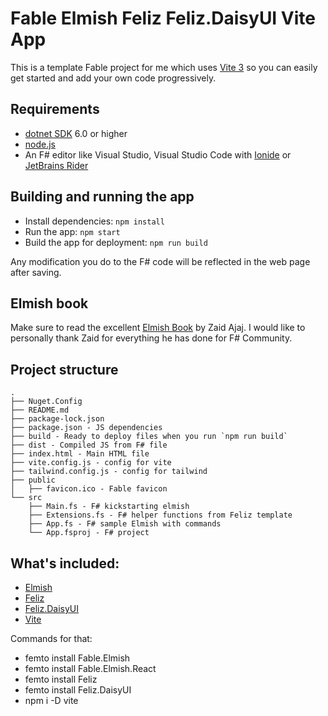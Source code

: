 # Fable Elmish Feliz Feliz.DaisyUI Vite App

This is a template Fable project for me which uses [Vite 3](https://fable.io/Fable.Lit/docs/hmr.html) so you can easily get started and add your own code progressively.

## Requirements

* [dotnet SDK](https://www.microsoft.com/net/download/core) 6.0 or higher
* [node.js](https://nodejs.org)
* An F# editor like Visual Studio, Visual Studio Code with [Ionide](http://ionide.io/) or [JetBrains Rider](https://www.jetbrains.com/rider/)

## Building and running the app

* Install dependencies: `npm install`
* Run the app: `npm start`
* Build the app for deployment: `npm run build`

Any modification you do to the F# code will be reflected in the web page after saving.

## Elmish book

Make sure to read the excellent [Elmish Book](https://zaid-ajaj.github.io/the-elmish-book/#/) by Zaid Ajaj.
I would like to personally thank Zaid for everything he has done for F# Community.

## Project structure

```
.
├── Nuget.Config
├── README.md
├── package-lock.json
├── package.json - JS dependencies
├── build - Ready to deploy files when you run `npm run build`
├── dist - Compiled JS from F# file
├── index.html - Main HTML file
├── vite.config.js - config for vite
├── tailwind.config.js - config for tailwind
├── public
│   ├── favicon.ico - Fable favicon
└── src
    ├── Main.fs - F# kickstarting elmish
    ├── Extensions.fs - F# helper functions from Feliz template
    ├── App.fs - F# sample Elmish with commands
    └── App.fsproj - F# project
```

## What's included:
* [Elmish](https://elmish.github.io/elmish/)
* [Feliz](https://zaid-ajaj.github.io/Feliz/#/)
* [Feliz.DaisyUI](https://dzoukr.github.io/Feliz.DaisyUI/#/)
* [Vite](https://vitejs.dev/)

Commands for that:
* femto install Fable.Elmish
* femto install Fable.Elmish.React
* femto install Feliz
* femto install Feliz.DaisyUI
* npm i -D vite